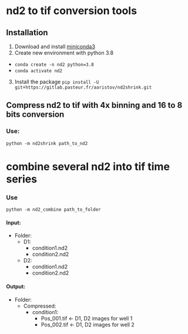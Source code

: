 #  nd2 to tif conversion tools

## Installation

1. Download and install [miniconda3](https://docs.conda.io/en/latest/miniconda.html)
2. Create new environment with python 3.8
  - `conda create -n nd2 python=3.8`
  - `conda activate nd2`
3. Install the package `pip install -U git+https://gitlab.pasteur.fr/aaristov/nd2shrink.git`


## Compress nd2 to tif with 4x binning and 16 to 8 bits conversion

### Use:

`python -m nd2shrink path_to_nd2`

# combine several nd2 into tif time series

### Use

`python -m nd2_combine path_to_folder`

#### Input:

- Folder:
  - D1: 
    - condition1.nd2
    - condition2.nd2
  - D2:
    - condition1.nd2
    - condition2.nd2

#### Output:

- Folder:
  - Compressed:
    - condition1:
      - Pos_001.tif <- D1, D2 images for well 1
      - Pos_002.tif <- D1, D2 images for well 2




